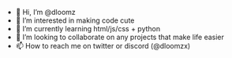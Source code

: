- 👋 Hi, I’m @dloomz
- 👀 I’m interested in making code cute
- 🌱 I’m currently learning html/js/css + python
- 💞️ I’m looking to collaborate on any projects that make life easier
- 📫 How to reach me on twitter or discord (@dloomzx)

<!---
dloomz/dloomz is a ✨ special ✨ repository because its `README.md` (this file) appears on your GitHub profile.
You can click the Preview link to take a look at your changes.
--->
